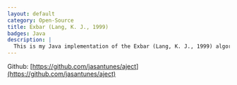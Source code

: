 ```yaml
---
layout: default
category: Open-Source
title: Exbar (Lang, K. J., 1999)
badges: Java
description: |
  This is my Java implementation of the Exbar (Lang, K. J., 1999) algorithm for inferring a minimum size DFA (deterministic finite automaton) consistent with a training set. Please refer to the research paper "Faster algorithms for finding minimal consistent DFAs"for additional details.
---
```


Github: [https://github.com/jasantunes/aject](https://github.com/jasantunes/aject)
